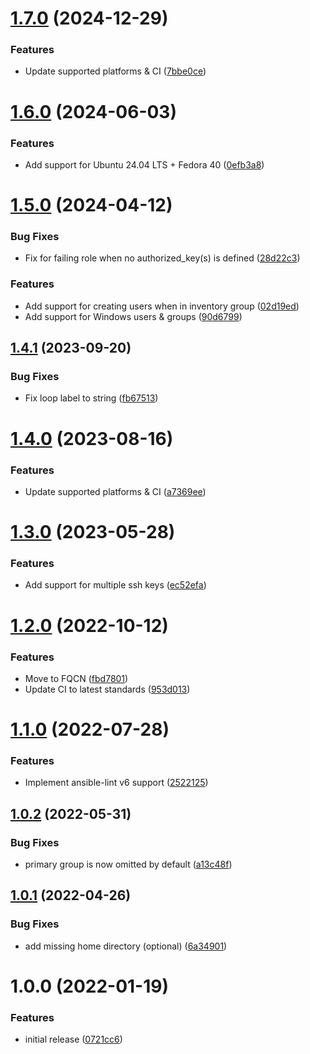 # [1.7.0](https://github.com/de-it-krachten/ansible-role-users/compare/v1.6.0...v1.7.0) (2024-12-29)


### Features

* Update supported platforms & CI ([7bbe0ce](https://github.com/de-it-krachten/ansible-role-users/commit/7bbe0ce88dd691be7c9f2c6aacc398b14b5ab332))

# [1.6.0](https://github.com/de-it-krachten/ansible-role-users/compare/v1.5.0...v1.6.0) (2024-06-03)


### Features

* Add support for Ubuntu 24.04 LTS + Fedora 40 ([0efb3a8](https://github.com/de-it-krachten/ansible-role-users/commit/0efb3a8e1605b131f6e4225012e40c475e6fb734))

# [1.5.0](https://github.com/de-it-krachten/ansible-role-users/compare/v1.4.1...v1.5.0) (2024-04-12)


### Bug Fixes

* Fix for failing role when no authorized_key(s) is defined ([28d22c3](https://github.com/de-it-krachten/ansible-role-users/commit/28d22c34892ca62e77db3ffe08a17698159e0c4b))


### Features

* Add support for creating users when in inventory group ([02d19ed](https://github.com/de-it-krachten/ansible-role-users/commit/02d19ede1b6aad78bce4377bb536c2417709a79a))
* Add support for Windows users & groups ([90d6799](https://github.com/de-it-krachten/ansible-role-users/commit/90d6799602e7053efb29b01854c02cc9353f0563))

## [1.4.1](https://github.com/de-it-krachten/ansible-role-users/compare/v1.4.0...v1.4.1) (2023-09-20)


### Bug Fixes

* Fix loop label to string ([fb67513](https://github.com/de-it-krachten/ansible-role-users/commit/fb675130a79aaca5d4122070e66a7d3cc683824b))

# [1.4.0](https://github.com/de-it-krachten/ansible-role-users/compare/v1.3.0...v1.4.0) (2023-08-16)


### Features

* Update supported platforms & CI ([a7369ee](https://github.com/de-it-krachten/ansible-role-users/commit/a7369eed728f8c84c23245d20b93dc6c0e94432d))

# [1.3.0](https://github.com/de-it-krachten/ansible-role-users/compare/v1.2.0...v1.3.0) (2023-05-28)


### Features

* Add support for multiple ssh keys ([ec52efa](https://github.com/de-it-krachten/ansible-role-users/commit/ec52efa99720a4af43a0b417419586616f809a60))

# [1.2.0](https://github.com/de-it-krachten/ansible-role-users/compare/v1.1.0...v1.2.0) (2022-10-12)


### Features

* Move to FQCN ([fbd7801](https://github.com/de-it-krachten/ansible-role-users/commit/fbd780131599b6030d60bcc3dd75821c838f5a20))
* Update CI to latest standards ([953d013](https://github.com/de-it-krachten/ansible-role-users/commit/953d01314077da61e0cd3b963bc4d801e25fcab1))

# [1.1.0](https://github.com/de-it-krachten/ansible-role-users/compare/v1.0.2...v1.1.0) (2022-07-28)


### Features

* Implement ansible-lint v6 support ([2522125](https://github.com/de-it-krachten/ansible-role-users/commit/252212529662770fce1dc30ccf96d5292911f1be))

## [1.0.2](https://github.com/de-it-krachten/ansible-role-users/compare/v1.0.1...v1.0.2) (2022-05-31)


### Bug Fixes

* primary group is now omitted by default ([a13c48f](https://github.com/de-it-krachten/ansible-role-users/commit/a13c48f29f1a27b92cf08bd28ab478eba8c8b5d0))

## [1.0.1](https://github.com/de-it-krachten/ansible-role-users/compare/v1.0.0...v1.0.1) (2022-04-26)


### Bug Fixes

* add missing home directory (optional) ([6a34901](https://github.com/de-it-krachten/ansible-role-users/commit/6a34901046b3e1ee07e47ce79448640f80451d97))

# 1.0.0 (2022-01-19)


### Features

* initial release ([0721cc6](https://github.com/de-it-krachten/ansible-role-users/commit/0721cc6ed4e49fe2e246b1126d9daccd00190ca6))
